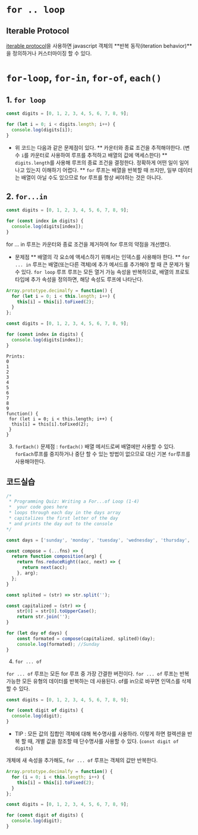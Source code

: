 # `for .. loop`

## Iterable Protocol
[iterable protocol](https://developer.mozilla.org/en/docs/Web/JavaScript/Reference/Iteration_protocols)을 사용하면 javascript 객체의 **반복 동작(iteration behavior)**을 정의하거나 커스터마이징 할 수 있다.

# `for-loop`, `for-in`, `for-of`, `each()`
## 1. `for loop`
```javascript
const digits = [0, 1, 2, 3, 4, 5, 6, 7, 8, 9];

for (let i = 0; i < digits.length; i++) {
  console.log(digits[i]);
}
```

* 위 코드는 다음과 같은 문제점이 있다.
** 카운터와 종료 조건을 추적해야한다. (변수 `i`를 카운터로 사용하여 루프를 추적하고 배열의 값에 액세스한다)
** `digits.length`를 사용해 루프의 종료 조건을 결정한다. 정확하게 어떤 일이 일어나고 있는지 이해하기 어렵다. 
**  `for` 루프는 배열을 반복할 때 쓰지만, 일부 데이터는 배열이 아닐 수도 있으므로 for 루프를 항상 써야하는 것은 아니다. 


## 2. `for...in`

```javascript
const digits = [0, 1, 2, 3, 4, 5, 6, 7, 8, 9];

for (const index in digits) {
  console.log(digits[index]);
}
```

for ... in 루프는 카운터와 종료 조건을 제거하여 for 루프의 약점을 개선헀다.

* 문제점
** 배열의 각 요소에 액세스하기 위해서는 인덱스를 사용해야 한다.
** `for ... in` 루프는 배열(또는다른 객체)에 추가 메서드를 추가해야 할 때 큰 문제가 될 수 있다. `for loop` 루프 루프는 모든 열거 가능 속성을 반복하므로, 배열의 프로토타입에 추가 속성을 정의하면, 해당 속성도 루프에 나타난다.

```javascript
Array.prototype.decimalfy = function() {
  for (let i = 0; i < this.length; i++) {
    this[i] = this[i].toFixed(2);
  }
};

const digits = [0, 1, 2, 3, 4, 5, 6, 7, 8, 9];

for (const index in digits) {
  console.log(digits[index]);
}
```

```
Prints:
0
1
2
3
4
5
6
7
8
9
function() {
 for (let i = 0; i < this.length; i++) {
  this[i] = this[i].toFixed(2);
 }
}
```

3. `forEach()`
문제점 : `forEach()` 배열 메서드로써 배열에만 사용할 수 있다. `forEach`루프를 중지하거나 중단 할 수 있는 방법이 없으므로 대신 기본 `for`루프를 사용해야한다.
## 코드실습

```javascript
/*
 * Programming Quiz: Writing a For...of Loop (1-4)
 *  your code goes here
 * loops through each day in the days array
 * capitalizes the first letter of the day
 * and prints the day out to the console
*/

const days = ['sunday', 'monday', 'tuesday', 'wednesday', 'thursday', 'friday', 'saturday'];

const compose = (...fns) => {
  return function composition(arg) {
    return fns.reduceRight((acc, next) => {
      return next(acc);
    }, arg);
  };
}

const splited = (str) => str.split('');

const capitalized = (str) => {
    str[0] = str[0].toUpperCase();
    return str.join('');
}

for (let day of days) {
    const formated = compose(capitalized, splited)(day);
    console.log(formated); //Sunday
}
```

4. `for ... of`

`for ... of` 루프는 모든 for 루프 중 가장 간결한 버전이다. `for ... of` 루프는 반복 가능한 모든 유형의 데이터를 반복하는 데 사용된다. of를 in으로 바꾸면 인덱스를 삭제할 수 있다.

```javascript
const digits = [0, 1, 2, 3, 4, 5, 6, 7, 8, 9];

for (const digit of digits) {
  console.log(digit);
}
```

* TIP : 모든 값의 집합인 객체에 대해 복수명사를 사용하라. 이렇게 하면 컬렉션을 반복 할 때, 개별 값을 참조할 때 단수명사를 사용할 수 있다. (`const digit of digits`) 

개체에 새 속성을 추가해도, `for ... of` 루프는 객체의 값만 반복한다.

```javascript
Array.prototype.decimalfy = function() {
  for (i = 0; i < this.length; i++) {
    this[i] = this[i].toFixed(2);
  }
};

const digits = [0, 1, 2, 3, 4, 5, 6, 7, 8, 9];

for (const digit of digits) {
  console.log(digit);
}
```